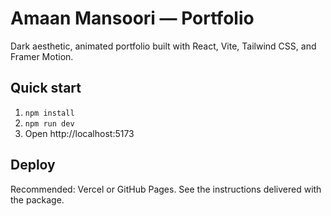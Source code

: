 # Amaan Mansoori — Portfolio
Dark aesthetic, animated portfolio built with React, Vite, Tailwind CSS, and Framer Motion.

## Quick start
1. `npm install`
2. `npm run dev`
3. Open http://localhost:5173

## Deploy
Recommended: Vercel or GitHub Pages. See the instructions delivered with the package.
